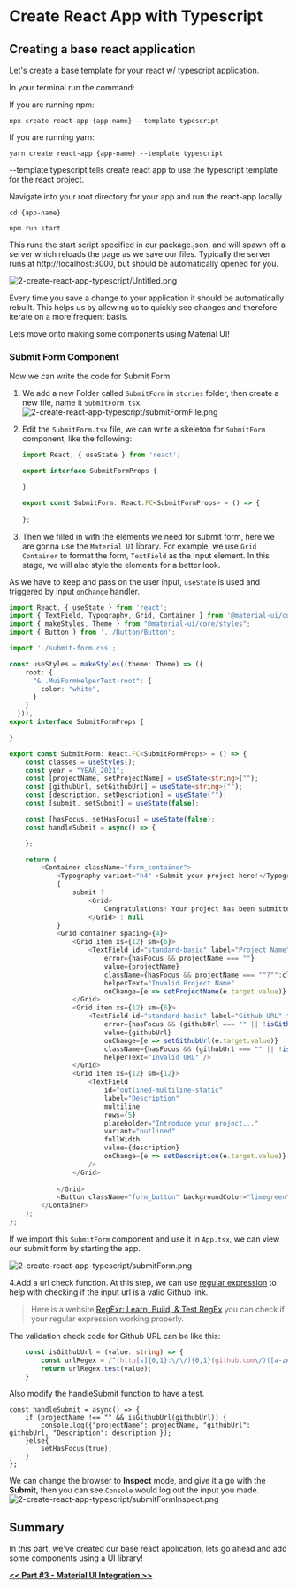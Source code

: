# Create React App with Typescript

## Creating a base react application

Let's create a base template for your react w/ typescript application.

In your terminal run the command:

If you are running npm:

`npx create-react-app {app-name} --template typescript `

If you are running yarn:

`yarn create react-app {app-name} --template typescript `

--template typescript tells create react app to use the typescript template for the react project.

Navigate into your root directory for your app and run the react-app locally

`cd {app-name}`

`npm run start`

This runs the start script specified in our package.json, and will spawn off a server which reloads the page as we save our files. Typically the server runs at http://localhost:3000, but should be automatically opened for you.

![2-create-react-app-typescript/Untitled.png](2-create-react-app-typescript/Untitled.png)

Every time you save a change to your application it should be automatically rebuilt. This helps us by allowing us to quickly see changes and therefore iterate on a more frequent basis.

Lets move onto making some components using Material UI!

### Submit Form Component

Now we can write the code for Submit Form.

1. We add a new Folder called `SubmitForm` in `stories` folder, then create a new file, name it `SubmitForm.tsx`.
    ![2-create-react-app-typescript/submitFormFile.png](2-create-react-app-typescript/submitFormFile.png)

2. Edit the `SubmitForm.tsx` file, we can write a skeleton for `SubmitForm` component, like the following:
    ```typescript
    import React, { useState } from 'react';

    export interface SubmitFormProps {

    }

    export const SubmitForm: React.FC<SubmitFormProps> = () => {
        
    };
    ```

3. Then we filled in with the elements we need for submit form, here we are gonna use the `Material UI` library. For example,
we use `Grid` `Container` to format the form, `TextField` as the Input element. In this stage, we will also style the elements for a better look.

As we have to keep and pass on the user input, `useState` is used and triggered by input `onChange` handler.

```typescript
import React, { useState } from 'react';
import { TextField, Typography, Grid, Container } from '@material-ui/core';
import { makeStyles, Theme } from "@material-ui/core/styles";
import { Button } from '../Button/Button';

import './submit-form.css';

const useStyles = makeStyles((theme: Theme) => ({
    root: {
      "& .MuiFormHelperText-root": {
        color: "white",
      }
    }
  }));
export interface SubmitFormProps {

}

export const SubmitForm: React.FC<SubmitFormProps> = () => {
    const classes = useStyles();
    const year = "YEAR_2021";
    const [projectName, setProjectName] = useState<string>("");
    const [githubUrl, setGithubUrl] = useState<string>("");
    const [description, setDescription] = useState("");
    const [submit, setSubmit] = useState(false);

    const [hasFocus, setHasFocus] = useState(false);
    const handleSubmit = async() => {

    };

    return (
        <Container className="form_container">
            <Typography variant="h4" >Submit your project here!</Typography>
            {
                submit ?
                    <Grid>
                        Congratulations! Your project has been submitted successfully.
                    </Grid> : null
            }
            <Grid container spacing={4}>
                <Grid item xs={12} sm={6}>
                    <TextField id="standard-basic" label="Project Name" fullWidth
                        error={hasFocus && projectName === ""}
                        value={projectName}
                        className={hasFocus && projectName === ""?"":classes.root}
                        helperText="Invalid Project Name"
                        onChange={e => setProjectName(e.target.value)} />
                </Grid>
                <Grid item xs={12} sm={6}>
                    <TextField id="standard-basic" label="Github URL" fullWidth
                        error={hasFocus && (githubUrl === "" || !isGithubUrl(githubUrl))}
                        value={githubUrl}
                        onChange={e => setGithubUrl(e.target.value)}
                        className={hasFocus && (githubUrl === "" || !isGithubUrl(githubUrl))?"":classes.root}
                        helperText="Invalid URL" />
                </Grid>
                <Grid item xs={12} sm={12}>
                    <TextField
                        id="outlined-multiline-static"
                        label="Description"
                        multiline
                        rows={5}
                        placeholder="Introduce your project..."
                        variant="outlined"
                        fullWidth
                        value={description}
                        onChange={e => setDescription(e.target.value)}
                    />
                </Grid>
                
            </Grid>
            <Button className="form_button" backgroundColor="limegreen" label="Submit" onClick={handleSubmit} primary size="medium" />
        </Container>
    );
};
```

If we import this `SubmitForm` component and use it in `App.tsx`, we can view our submit form by starting the app.

![2-create-react-app-typescript/submitForm.png](2-create-react-app-typescript/submitForm.png)

4.Add a url check function. At this step, we can use [regular expression](https://developer.mozilla.org/en-US/docs/Web/JavaScript/Guide/Regular_Expressions) to help with checking if the input url is a valid Github link.

> Here is a website [RegExr: Learn, Build, & Test RegEx](https://regexr.com/) you can check if your regular expression working properly.

The validation check code for Github URL can be like this:
```typescript
    const isGithubUrl = (value: string) => {
        const urlRegex = /^(http[s]{0,1}:\/\/){0,1}(github.com\/)([a-zA-Z0-9\-~!@#$%^&*+?:_\/=<>\.]*)?$/i;
        return urlRegex.test(value);
    }
```

Also modify the handleSubmit function to have a test.
```
const handleSubmit = async() => {
    if (projectName !== "" && isGithubUrl(githubUrl)) {
        console.log({"projectName": projectName, "githubUrl": githubUrl, "Description": description });
    }else{
        setHasFocus(true);
    }
};
```

We can change the browser to **Inspect** mode, and give it a go with the **Submit**, then you can see `Console` would
log out the input you made.
![2-create-react-app-typescript/submitFormInspect.png](2-create-react-app-typescript/submitFormInspect.png)

## Summary

In this part, we've created our base react application, lets go ahead and add some components using a UI library!

[**<< Part #3 - Material UI Integration >>**](3-material-ui-integration.md)

